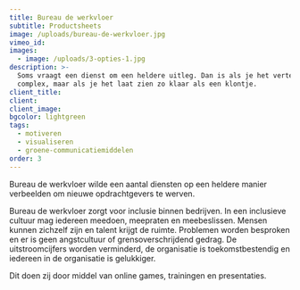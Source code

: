 ```yaml
---
title: Bureau de werkvloer
subtitle: Productsheets
image: /uploads/bureau-de-werkvloer.jpg
vimeo_id:
images:
  - image: /uploads/3-opties-1.jpg
description: >-
  Soms vraagt een dienst om een heldere uitleg. Dan is als je het vertelt
  complex, maar als je het laat zien zo klaar als een klontje. 
client_title:
client:
client_image:
bgcolor: lightgreen
tags:
  - motiveren
  - visualiseren
  - groene-communicatiemiddelen
order: 3
---
```

Bureau de werkvloer wilde een aantal diensten op een heldere manier verbeelden om nieuwe opdrachtgevers te werven.

Bureau de werkvloer zorgt voor inclusie binnen bedrijven. In een inclusieve cultuur mag iedereen meedoen, meepraten en meebeslissen. Mensen kunnen zichzelf zijn en talent krijgt de ruimte. Problemen worden besproken en er is geen angstcultuur of grensoverschrijdend gedrag. De uitstroomcijfers worden verminderd, de organisatie is toekomstbestendig en iedereen in de organisatie is gelukkiger.

Dit doen zij door middel van online games, trainingen en presentaties.&nbsp;